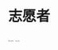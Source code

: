 # 志愿者

<img src="https://s1.328888.xyz/2022/10/01/M8aMF.jpg" alt="1.JPG" style="zoom:19.5%;" />

<img src="https://s1.328888.xyz/2022/10/01/M8Cho.jpg" alt="2.JPG" style="zoom:15%;" />